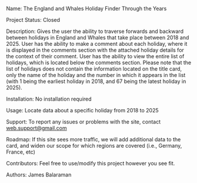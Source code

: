 Name: The England and Whales Holiday Finder Through the Years

Project Status: Closed

Description: Gives the user the ability to traverse forwards and backward between holidays in England and Whales that take place between 2018 and 2025.
User has the ability to make a comment about each holiday, where it is displayed in the comments section with the attached holiday details for the context of their comment.
User has the ability to view the entire list of holidays, which is located below the comments section. Please note that the list of holidays does not contain the information located on the title card, only the name of the holiday and the number in which it appears in the list (with 1 being the earliest holiday in 2018, and 67 being the latest holiday in 2025).

Installation: No installation required

Usage: Locate data about a specific holiday from 2018 to 2025

Support: To report any issues or problems with the site, contact web.support@gmail.com

Roadmap: If this site sees more traffic, we will add additional data to the card, and widen our scope for which regions are covered (i.e., Germany, France, etc)

Contributors: Feel free to use/modify this project however you see fit.

Authors: James Balaraman
